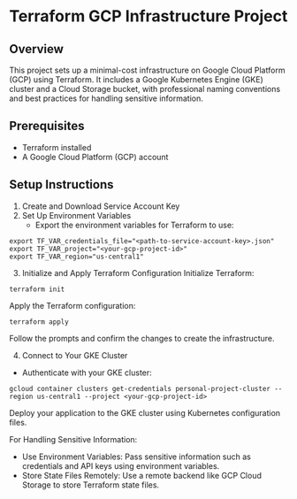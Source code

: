 # Terraform GCP Infrastructure Project
## Overview
This project sets up a minimal-cost infrastructure on Google Cloud Platform (GCP) using Terraform. It includes a Google Kubernetes Engine (GKE) cluster and a Cloud Storage bucket, with professional naming conventions and best practices for handling sensitive information.

## Prerequisites
- Terraform installed
- A Google Cloud Platform (GCP) account

## Setup Instructions
1. Create and Download Service Account Key
2. Set Up Environment Variables
     - Export the environment variables for Terraform to use:

```
export TF_VAR_credentials_file="<path-to-service-account-key>.json"
export TF_VAR_project="<your-gcp-project-id>"
export TF_VAR_region="us-central1"
```

3. Initialize and Apply Terraform Configuration
Initialize Terraform:

```
terraform init
```
Apply the Terraform configuration:
```
terraform apply
```
Follow the prompts and confirm the changes to create the infrastructure.

4. Connect to Your GKE Cluster
 - Authenticate with your GKE cluster:
```
gcloud container clusters get-credentials personal-project-cluster --region us-central1 --project <your-gcp-project-id>
```

Deploy your application to the GKE cluster using Kubernetes configuration files.

For Handling Sensitive Information: 
- Use Environment Variables: Pass sensitive information such as credentials and API keys using environment variables.
- Store State Files Remotely: Use a remote backend like GCP Cloud Storage to store Terraform state files.